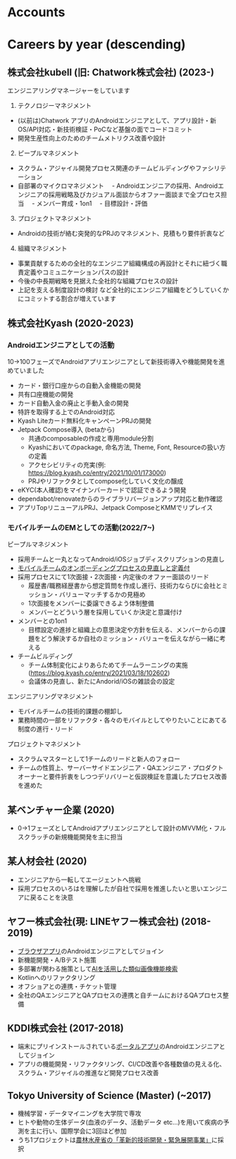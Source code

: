 # Accounts


# Careers by year (descending)

## 株式会社kubell (旧: Chatwork株式会社) (2023-)
エンジニアリングマネージャーをしています
1. テクノロジーマネジメント
- (以前は)Chatwork アプリのAndroidエンジニアとして、アプリ設計・新OS/API対応・新技術検証・PoCなど基盤の面でコードコミット
- 開発生産性向上のためのチームメトリクス改善や設計
2. ピープルマネジメント
- スクラム・アジャイル開発プロセス関連のチームビルディングやファシリテーション
- 自部署のマイクロマネジメント
　- Androidエンジニアの採用、Androidエンジニアの採用戦略及びカジュアル面談からオファー面談まで全プロセス担当
　- メンバー育成・1on1
　- 目標設計・評価
3. プロジェクトマネジメント
- Androidの技術が絡む突発的なPRJのマネジメント、見積もり要件折衷など
4. 組織マネジメント
- 事業貢献するための全社的なエンジニア組織構成の再設計とそれに紐づく職責定義やコミュニケーションパスの設計
- 今後の中長期戦略を見据えた全社的な組織プロセスの設計
- 上記を支える制度設計の検討
など全社的にエンジニア組織をどうしていくかにコミットする割合が増えています

## 株式会社Kyash (2020-2023)
### Androidエンジニアとしての活動
10->100フェーズでAndroidアプリエンジニアとして新技術導入や機能開発を進めていました

- カード・銀行口座からの自動入金機能の開発
- 共有口座機能の開発
- カード自動入金の廃止と手動入金の開発
- 特許を取得する上でのAndroid対応
- Kyash Liteカード無料化キャンペーンPRJの開発
- Jetpack Compose導入 (betaから)
    - 共通のcomposableの作成と専用module分割
    - Kyashにおいてのpackage, 命名方法, Theme, Font, Resourceの扱い方の定義
    - アクセシビリティの充実(例: https://blog.kyash.co/entry/2021/10/01/173000)
    - PRJやリファクタとしてcompose化していく文化の醸成
- eKYC(本人確認)をマイナンバーカードで認証できるよう開発
- dependabot/renovateからのライブラリバージョンアップ対応と動作確認
- アプリTopリニューアルPRJ、Jetpack ComposeとKMMでリプレイス

### モバイルチームのEMとしての活動(2022/7~)

ピープルマネジメント
- 採用チームと一丸となってAndroid/iOSジョブディスクリプションの見直し
- [モバイルチームのオンボーディングプロセスの見直しと定義付](https://speakerdeck.com/sudo5in5k/kyashmobairuenzinianoonbodeingu)
- 採用プロセスにて1次面接・2次面接・内定後のオファー面談のリード
    - 履歴書/職務経歴書から想定質問を作成し進行、技術力ならびに会社とミッション・バリューマッチするかの見極め
    - 1次面接をメンバーに委譲できるよう体制整備
    - メンバーとどういう層を採用していくか決定と意識付け
- メンバーとの1on1
    - 目標設定の進捗と組織上の意思決定や方針を伝える、メンバーからの課題をどう解決するか自社のミッション・バリューを伝えながら一緒に考える
- チームビルディング
    - チーム体制変化によりあらためてチームラーニングの実施(https://blog.kyash.co/entry/2021/03/18/102602)
    - 会議体の見直し、新たにAndorid/iOSの雑談会の設定

エンジニアリングマネジメント
- モバイルチームの技術的課題の棚卸し
- 業務時間の一部をリファクタ・各々のモバイルとしてやりたいことにあてる制度の進行・リード

プロジェクトマネジメント
- スクラムマスターとして1チームのリードと新人のフォロー
- チームの性質上、サーバーサイドエンジニア・QAエンジニア・プロダクトオーナーと要件折衷をしつつデリバリーと仮説検証を意識したプロセス改善を進めた

## 某ベンチャー企業 (2020)
- 0→1フェーズとしてAndroidアプリエンジニアとして設計のMVVM化・フルスクラッチの新規機能開発を主に担当

## 某人材会社 (2020)
- エンジニアから一転してエージェントへ挑戦
- 採用プロセスのいろはを理解したが自社で採用を推進したいと思いエンジニアに戻ることを決意

## ヤフー株式会社(現: LINEヤフー株式会社) (2018-2019)
- [ブラウザアプリ](https://play.google.com/store/apps/details?id=jp.co.yahoo.android.ybrowser&hl=ja)のAndroidエンジニアとしてジョイン
- 新機能開発・A/Bテスト施策
- 多部署が関わる施策として[AIを活用した類似画像機能検索](https://www.itmedia.co.jp/news/articles/1907/03/news107.html)
- Kotlinへのリファクタリング
- オフショアとの連携・チケット管理
- 全社のQAエンジニアとQAプロセスの連携と自チームにおけるQAプロセス整備

## KDDI株式会社 (2017-2018)
- 端末にプリインストールされている[ポータルアプリ](https://www.au.com/mobile/service/au-service-top/)のAndroidエンジニアとしてジョイン
- アプリの機能開発・リファクタリング、CI/CD改善や各種数値の見える化、スクラム・アジャイルの推進など開発プロセス改善

## Tokyo University of Science (Master) (~2017)
- 機械学習・データマイニングを大学院で専攻
- ヒトや動物の生体データ(血液のデータ、活動データ etc...)を用いて疾病の予測を主に行い、国際学会に3回ほど参加
- うち1プロジェクトは[農林水産省の「革新的技術開発・緊急展開事業」](https://news.mynavi.jp/techplus/article/20160808-a312/)に採択

